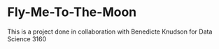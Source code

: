 # Fly-Me-To-The-Moon
This is a project done in collaboration with Benedicte Knudson for Data Science 3160
